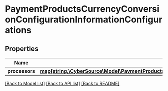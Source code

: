 # PaymentProductsCurrencyConversionConfigurationInformationConfigurations

## Properties
Name | Type | Description | Notes
------------ | ------------- | ------------- | -------------
**processors** | [**map[string,\CyberSource\Model\PaymentProductsCurrencyConversionConfigurationInformationConfigurationsProcessors]**](PaymentProductsCurrencyConversionConfigurationInformationConfigurationsProcessors.md) |  | [optional] 

[[Back to Model list]](../README.md#documentation-for-models) [[Back to API list]](../README.md#documentation-for-api-endpoints) [[Back to README]](../README.md)


